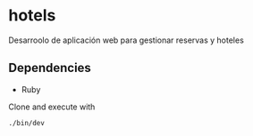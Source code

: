 # hotels
Desarroolo de aplicación web para gestionar reservas y hoteles

## Dependencies
- Ruby

Clone and execute with

```
./bin/dev
```
